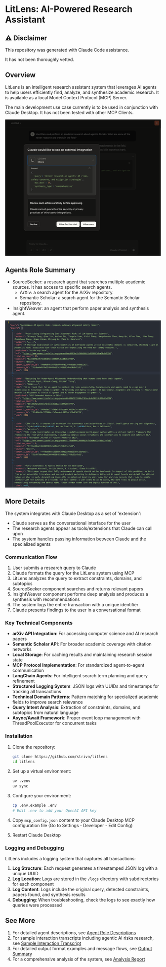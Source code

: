 # LitLens: AI-Powered Research Assistant


## ⚠ Disclaimer
This repository was generated with Claude Code assistance. 

It has not been thoroughly vetted.


## Overview

LitLens is an intelligent research assistant system that leverages AI agents to help users efficiently find, analyze, and synthesize academic research. It is available as a local Model Context Protocol (MCP) Server. 

The main development use case currently is to be used in conjunction with Claude Desktop. It has not been tested with other MCP Clients. 

![Example LitLens with Claude Desktop](assets/example_ss_1.png)

## Agents Role Summary

- SourceSeeker: a research agent that searches multiple academic sources. It has access to specific search agents.
  - ArXiv: a search agent for the ArXiv repository.
  - Semantic Scholar: a search agent for the Semantic Scholar repository.
- InsightWeaver: an agent that perform paper analysis and synthesis agent.

![Return result of LitLens](assets/example_ss_2.png)

## More Details

The system integrates with Claude Desktop as a set of 'extension':

- Claude serves as the conversational interface for the user
- The research agents appear as tools/extensions that Claude can call upon
- The system handles passing information between Claude and the specialized agents

### Communication Flow

1. User submits a research query to Claude
2. Claude formats the query for the LitLens system using MCP
3. LitLens analyzes the query to extract constraints, domains, and subtopics
4. SourceSeeker component searches and returns relevant papers
5. InsightWeaver component performs deep analysis and produces a synthesis with recommendations
6. The system logs the entire transaction with a unique identifier
7. Claude presents findings to the user in a conversational format

### Key Technical Components

- **arXiv API Integration**: For accessing computer science and AI research papers
- **Semantic Scholar API**: For broader academic coverage with citation networks
- **Local Storage**: For caching results and maintaining research session state
- **MCP Protocol Implementation**: For standardized agent-to-agent communication
- **LangChain Agents**: For intelligent search term planning and query refinement
- **Structured Logging System**: JSON logs with UUIDs and timestamps for tracking all transactions
- **Technical Domain Patterns**: Pattern matching for specialized academic fields to improve search relevance
- **Query Intent Analysis**: Extraction of constraints, domains, and subtopics from natural language
- **Async/Await Framework**: Proper event loop management with ThreadPoolExecutor for concurrent tasks


### Installation

1. Clone the repository:
   ```bash
   git clone https://github.com/strivn/litlens
   cd litlens
   ```

2. Set up a virtual environment:
   ```bash
   uv .venv
   uv sync
   ```

3. Configure your environment:
   ```bash
   cp .env.example .env
   # Edit .env to add your OpenAI API key
   ```

4. Copy `mcp_config.json` content to your Claude Desktop MCP configuration file (Go to Settings - Developer - Edit Config)

5. Restart Claude Desktop

### Logging and Debugging

LitLens includes a logging system that captures all transactions:

1. **Log Structure**: Each request generates a timestamped JSON log with a unique UUID
2. **Log Location**: Logs are stored in the `/logs` directory with subdirectories for each component
3. **Log Content**: Logs include the original query, detected constraints, papers found, and synthesis results
4. **Debugging**: When troubleshooting, check the logs to see exactly how queries were processed

## See More
1. For detailed agent descriptions, see [Agent Role Descriptions](docs/agent_role_descriptions.md)
2. For sample interaction transcripts including agentic AI risks research, see [Sample Interaction Transcript](docs/sample_interaction_transcript.md)
3. For detailed output format examples and message flows, see [Output Summary](docs/output_summary.md)
4. For a comprehensive analysis of the system, see [Analysis Report](docs/analysis_report.md)